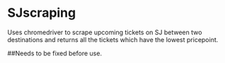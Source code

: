 # SJscraping

Uses chromedriver to scrape upcoming tickets on SJ between two destinations and returns all the tickets which have the lowest pricepoint.

##Needs to be fixed before use.
